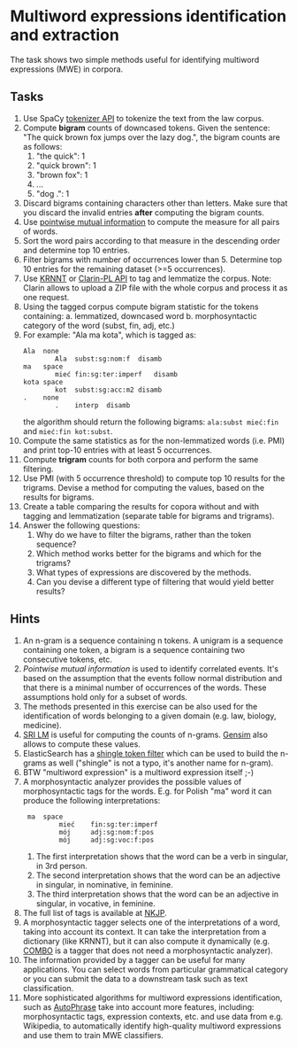 # Multiword expressions identification and extraction

The task shows two simple methods useful for identifying multiword expressions (MWE) in corpora.

## Tasks

1. Use SpaCy [tokenizer API](https://spacy.io/api/tokenizer) to tokenize the text from the law corpus.
1. Compute **bigram** counts of downcased tokens.  Given the sentence: "The quick brown fox jumps over the
   lazy dog.", the bigram counts are as follows:
   1. "the quick": 1
   1. "quick brown": 1
   1. "brown fox": 1
   1. ...
   1. "dog .": 1
1. Discard bigrams containing characters other than letters. Make sure that you discard the invalid entries **after**
   computing the bigram counts.
1. Use [pointwise mutual information](https://en.wikipedia.org/wiki/Pointwise_mutual_information) to compute the measure 
   for all pairs of words. 
1. Sort the word pairs according to that measure in the descending order and determine top 10 entries.
1. Filter bigrams with number of occurrences lower than 5. Determine top 10 entries for the remaining dataset (>=5
   occurrences).
1. Use [KRNNT](https://hub.docker.com/r/djstrong/krnnt2) or [Clarin-PL API](https://ws.clarin-pl.eu/tager.shtml) to tag and lemmatize the corpus. Note: Clarin allows to upload a ZIP file with the whole corpus and process it as one request.
1. Using the tagged corpus compute bigram statistic for the tokens containing:
   a. lemmatized, downcased word
   b. morphosyntactic category of the word (subst, fin, adj, etc.)
1. For example: "Ala ma kota", which is tagged as:
   ```
   Ala	none
           Ala	subst:sg:nom:f	disamb
   ma	space
           mieć	fin:sg:ter:imperf	disamb
   kota	space
           kot	subst:sg:acc:m2	disamb
   .	none
           .	interp	disamb
   ```
   the algorithm should return the following bigrams: `ala:subst mieć:fin` and `mieć:fin kot:subst`.
1. Compute the same statistics as for the non-lemmatized words (i.e. PMI) and print top-10 entries with at least 5 occurrences.
1. Compute **trigram** counts for both corpora and perform the same filtering.
1. Use PMI (with 5 occurrence threshold) to compute top 10 results for the trigrams. Devise a method for computing the values, based on the
   results for bigrams.
1. Create a table comparing the results for copora without and with tagging and lemmatization (separate table for bigrams and trigrams).
1. Answer the following questions:
   1. Why do we have to filter the bigrams, rather than the token sequence?
   1. Which method works better for the bigrams and which for the trigrams?
   1. What types of expressions are discovered by the methods.
   1. Can you devise a different type of filtering that would yield better results?

## Hints

1. An n-gram is a sequence containing n tokens. A unigram is a sequence containing one token,
   a bigram is a sequence containing two consecutive tokens, etc.
1. *Pointwise mutual information* is used to identify correlated events. It's based on the assumption that the events
   follow normal distribution and that there is a minimal number of occurrences of the words. These assumptions hold
   only for a subset of words.
1. The methods presented in this exercise can be also used for the identification of words belonging to a given domain
   (e.g. law, biology, medicine).
1. [SRI LM](http://www.speech.sri.com/projects/srilm/) is useful for computing the counts of n-grams. 
   [Gensim](https://radimrehurek.com/gensim/models/phrases.html) also allows
   to compute these values.
1. ElasticSearch has a [shingle token filter](https://www.elastic.co/guide/en/elasticsearch/reference/current/analysis-shingle-tokenfilter.html) 
   which can be used to build the n-grams as well ("shingle" is not a typo, it's another name for n-gram).
1. BTW "multiword expression" is a multiword expression itself ;-)
1. A morphosyntactic analyzer provides the possible values of morphosyntactic tags for the words.
   E.g. for Polish "ma" word it can produce the following interpretations:
   ``` 
    ma	space
            mieć	fin:sg:ter:imperf
            mój  	adj:sg:nom:f:pos
            mój  	adj:sg:voc:f:pos
   ```
   1. The first interpretation shows that the word can be a verb in singular, in 3rd person.
   1. The second interpretation shows that the word can be an adjective in singular, in nominative, in feminine.
   1. The third interpretation shows that the word can be an adjective in singular, in vocative, in feminine.
1. The full list of tags is available at [NKJP](http://nkjp.pl/poliqarp/help/ense2.html).
1. A morphosyntactic tagger selects one of the interpretations of a word, taking into account its context.
   It can take the interpretation from a dictionary (like KRNNT), but it can also compute it dynamically (e.g. 
   [COMBO](https://github.com/360er0/COMBO) is a tagger that does not need a morphosyntactic analyzer).
1. The information provided by a tagger can be useful for many applications. You can select words from particular
   grammatical category or you can submit the data to a downstream task such as text classification.
1. More sophisticated algorithms for multiword expressions identification, such as 
   [AutoPhrase](https://github.com/shangjingbo1226/AutoPhrase) take into account more features, including:
   morphosyntactic tags, expression contexts, etc. and use data from e.g. Wikipedia, to automatically identify
   high-quality multiword expressions and use them to train MWE classifiers.

